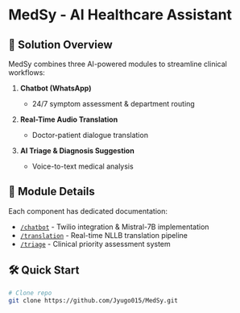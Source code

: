 # MedSy - AI Healthcare Assistant

## 🚀 Solution Overview
MedSy combines three AI-powered modules to streamline clinical workflows:

1. **Chatbot (WhatsApp)**  
   - 24/7 symptom assessment & department routing  

2. **Real-Time Audio Translation**  
   - Doctor-patient dialogue translation  

3. **AI Triage & Diagnosis Suggestion**  
   - Voice-to-text medical analysis

## 📂 Module Details
Each component has dedicated documentation:
- [`/chatbot`](chatbot/README.md) - Twilio integration & Mistral-7B implementation  
- [`/translation`](translator/README.md) - Real-time NLLB translation pipeline  
- [`/triage`](triage/README.md) - Clinical priority assessment system

## 🛠️ Quick Start
```bash
# Clone repo
git clone https://github.com/Jyugo015/MedSy.git
```
